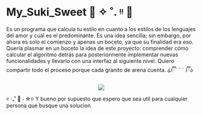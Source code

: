 # My_Suki_Sweet  🧷 ✧ ˚. ᵎᵎ 🎀
Es un programa que calcula tu estilo en cuanto a los estilos de los lenguajes del amor y cuál es el predominante. Es una idea sencilla; sin embargo, por ahora es solo el comienzo y apenas un boceto, ya que su finalidad era eso. Quería plasmar en un boceto la idea de este proyecto: comprender cómo calcular el algoritmo detrás para posteriormente implementar nuevas funcionalidades y llevarlo con una interfaz al siguiente nivel. Quiero compartir todo el proceso porque cada granito de arena cuenta.
໒꒰ྀི´ ˘ ` ꒱ྀིა


<div align="center">
    <img src="https://image.myanimelist.net/ui/zDfsGXdyJZyVZjOdsLhm0n_oxOsneLh8-QdzFABnX5xBdA63oJrkiFi8UzRECBbl4KfEnHzLO2rqve7-HDcsoQ">


  
</div>





୧ ‧₊˚ 🍓 ⋅ ☆୭ Y bueno por supuesto que espero que sea util para cualquier persona que busque una solucion 
